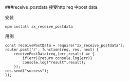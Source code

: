 ###receive_postdata 接受http req 中post data


安装

    npm install zx_receive_postdata

用例

    const receivePostData = require("zx_receive_postdata");
    router.post('/', function(req, res, next) {
        receivePostData(req,(err,result) => {
            if(err){return console.log(err)}
            console.log("result",result);
        });
    res.send("success");
    });
